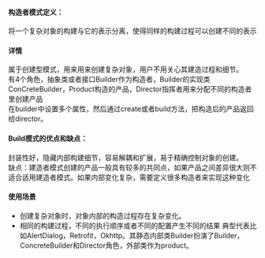 #### 构造者模式定义：
将一个复杂对象的构建与它的表示分离，使得同样的构建过程可以创建不同的表示  
#### 详情
属于创建型模式，用来用来创建复杂对象，用户不用关心其建造过程和细节。  
有4个角色，抽象类或者接口Builder作为构造者，Builder的实现类ConCreteBuilder，Product构造的产品，Director指挥者用来分配不同的构造者里创建产品  
在builder中设置多个属性，然后通过create或者build方法，把构造后的产品返回给director。  
#### Build模式的优点和缺点：
封装性好，隐藏内部构建细节，容易解耦和扩展，易于精确控制对象的创建。  
缺点：建造者模式创建的产品一般具有较多的共同点，如果产品之间差异很大则不适合适用建造者模式。如果内部变化复杂，需要定义很多构造者来实现这种变化
#### 使用场景
- 创建复杂对象时，对象内部的构造过程存在复杂变化。
- 相同的构建过程，不同的执行顺序或者不同的配置产生不同的结果
典型代表比如AlertDialog，Retrofit，Okhttp。其静态内部类Builder扮演了Builder，ConcreteBuilder和Director角色，外部类作为product。  